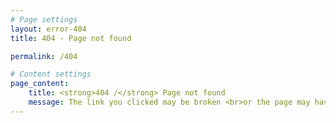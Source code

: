 ```yaml
---
# Page settings
layout: error-404
title: 404 - Page not found

permalink: /404

# Content settings
page_content:
    title: <strong>404 /</strong> Page not found
    message: The link you clicked may be broken <br>or the page may have been removed.
---
```

